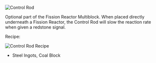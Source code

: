 ![Control Rod](https://i.imgur.com/N91L2C4.png?1)

Optional part of the Fission Reactor Multiblock. When placed directly underneath a Fission Reactor, the Control Rod will slow the reaction rate when given a redstone signal.

Recipe:

![Control Rod Recipe](https://i.imgur.com/HyBuNJf.png?1)
* Steel Ingots, Coal Block